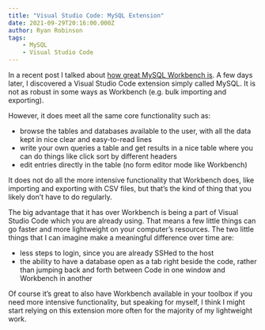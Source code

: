 ```yaml
---
title: "Visual Studio Code: MySQL Extension"
date: 2021-09-29T20:16:00.000Z
author: Ryan Robinson
tags:
    - MySQL
    - Visual Studio Code
---
```


In a recent post I talked about [how great MySQL Workbench is](/websites/mysql-workbench/). A few days later, I discovered a Visual Studio Code extension simply called MySQL. It is not as robust in some ways as Workbench (e.g. bulk importing and exporting).

However, it does meet all the same core functionality such as:

- browse the tables and databases available to the user, with all the data kept in nice clear and easy-to-read lines
- write your own queries a table and get results in a nice table where you can do things like click sort by different headers
- edit entries directly in the table (no form editor mode like Workbench)

It does not do all the more intensive functionality that Workbench does, like importing and exporting with CSV files, but that’s the kind of thing that you likely don’t have to do regularly.

The big advantage that it has over Workbench is being a part of Visual Studio Code which you are already using. That means a few little things can go faster and more lightweight on your computer’s resources. The two little things that I can imagine make a meaningful difference over time are:

- less steps to login, since you are already SSHed to the host
- the ability to have a database open as a tab right beside the code, rather than jumping back and forth between Code in one window and Workbench in another

Of course it’s great to also have Workbench available in your toolbox if you need more intensive functionality, but speaking for myself, I think I might start relying on this extension more often for the majority of my lightweight work.